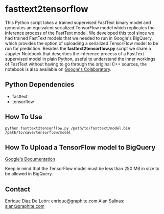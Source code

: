 # fasttext2tensorflow

This Python script takes a trained supervised FastText binary model and generates an equivalent serialized TensorFlow model which replicates the inference process of the FastText model. We developed this tool since we had trained FastText models that we needed to run in Google's BigQuery, which provides the option of uploading a serialized TensorFlow model to be run for prediction. Besides the **fasttext2tensorflow.py** script we share a Jupyter Notebook that describes the inference process of a FastText supervised model in plain Python, useful to understand the inner workings of FastText without having to go through the original C++ sources, the notebook is also available on [Google's Colaboratory](https://colab.research.google.com/drive/1fk1iOYwhuXLR2JyA2pL9jXTnnrl1qk4-?usp=sharing).

## Python Dependencies

- fasttext
- tensorflow

## How To Use

`python fasttext2tensorflow.py /path/to/fasttext/model.bin /path/to/save/tensorflow/model`

## How To Upload a TensorFlow model to BigQuery

[Google's Documentation](https://cloud.google.com/bigquery-ml/docs/making-predictions-with-imported-tensorflow-models)

Keep in mind that the TensorFlow model must be less than 250 MB in size to be allowed in BigQuery.

## Contact

Enrique Diaz De León: enrique@graphite.com
Alan Salinas: alan@graphite.com

